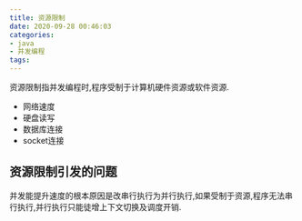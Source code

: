 ```yaml
---
title: 资源限制
date: 2020-09-28 00:46:03
categories:
- java
- 并发编程
tags:
---
```


资源限制指并发编程时,程序受制于计算机硬件资源或软件资源.

- 网络速度
- 硬盘读写
- 数据库连接
- socket连接

## 资源限制引发的问题

并发能提升速度的根本原因是改串行执行为并行执行,如果受制于资源,程序无法串行执行,并行执行只能徒增上下文切换及调度开销.

